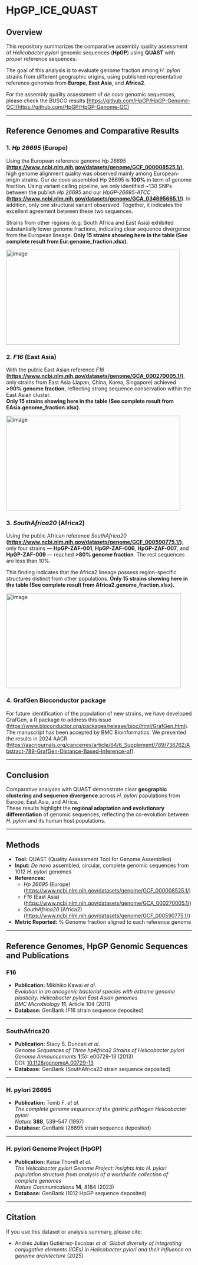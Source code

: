 # HpGP_ICE_QUAST

## Overview
This repository summarizes the comparative assembly quality assessment of *Helicobacter pylori* genomic sequences (**HpGP**) using **QUAST** with proper reference sequences.  

The goal of this analysis is to evaluate genome fraction among *H. pylori* strains from different geographic origins, using published representative reference genomes from **Europe**, **East Asia**, and **Africa2**.

For the assembly quality assessment of *de novo* genomic sequences, please check the BUSCO results [https://github.com/HpGP/HpGP-Genome-QC](https://github.com/HpGP/HpGP-Genome-QC) 

---

## Reference Genomes and Comparative Results

### 1. *Hp 26695* (Europe)
Using the European reference genome *Hp 26695* **(https://www.ncbi.nlm.nih.gov/datasets/genome/GCF_000008525.1/)**, high genome alignment quality was observed mainly among European-origin strains. Our *de novo* assembled Hp 26695 is **100%** in term of genome fraction. Using variant calling pipeline, we only identified ~130 SNPs between the publish *Hp 26695* and our *HpGP-26695-ATCC* **(https://www.ncbi.nlm.nih.gov/datasets/genome/GCA_034695665.1/)**. In addition, only one structural variant obsersved. Together, it indicates the excellent agreement between these two sequences.

Strains from other regions (e.g. South Africa and East Asia) exhibited substantially lower genome fractions, indicating clear sequence divergence from the European lineage. **Only 15 strains showing here in the table (See complete result from Eur.genome_fraction.xlsx).**

<img width="471" height="257" alt="image" src="https://github.com/user-attachments/assets/ca1d8b13-5f90-44c0-9f71-8917b50601cd" />

### 2. *F16* (East Asia)
With the public East Asian reference *F16* **(https://www.ncbi.nlm.nih.gov/datasets/genome/GCA_000270005.1/)**, only strains from East Asia (Japan, China, Korea, Singapore) achieved **>90% genome fraction**, reflecting strong sequence conservation within the East Asian cluster.  
**Only 15 strains showing here in the table (See complete result from EAsia.genome_fraction.xlsx).**

<img width="472" height="257" alt="image" src="https://github.com/user-attachments/assets/61c563bb-fd2b-44a6-9e26-61f3220e6ebd" />

### 3. *SouthAfrica20* (Africa2)
Using the public African reference *SouthAfrica20* **(https://www.ncbi.nlm.nih.gov/datasets/genome/GCF_000590775.1/)**, only four strains — **HpGP-ZAF-001**, **HpGP-ZAF-006**, **HpGP-ZAF-007**, and **HpGP-ZAF-009** — reached **>80% genome fraction**. The rest sequences are less than 10%. 

This finding indicates that the Africa2 lineage possess region-specific structures distinct from other populations. **Only 15 strains showing here in the table (See complete result from Africa2.genome_fraction.xlsx).**

<img width="474" height="257" alt="image" src="https://github.com/user-attachments/assets/e7854530-7b66-4f2d-ba0d-737d9c2449de" />

### 4. GrafGen Bioconductor package
For future identification of the population of new strains, we have developed GrafGen, a R package to address this issue (https://www.bioconductor.org/packages/release/bioc/html/GrafGen.html). The manuscript has been accepted by BMC Bioinformatics. We presented the results in 2024 AACR (https://aacrjournals.org/cancerres/article/84/6_Supplement/789/736762/Abstract-789-GrafGen-Distance-Based-Inference-of).

---

## Conclusion
Comparative analyses with QUAST demonstrate clear **geographic clustering and sequence divergence** across *H. pylori* populations from Europe, East Asia, and Africa.  
These results highlight the **regional adaptation and evolutionary differentiation** of genomic sequences, reflecting the co-evolution between *H. pylori* and its human host populations.

---

## Methods
- **Tool:** QUAST (Quality Assessment Tool for Genome Assemblies)  
- **Input:** *De novo* assembled, circular, complete genomic sequences from 1012 *H. pylori* genomes  
- **References:**  
  - *Hp 26695* (Europe) (https://www.ncbi.nlm.nih.gov/datasets/genome/GCF_000008525.1/) 
  - *F16* (East Asia) (https://www.ncbi.nlm.nih.gov/datasets/genome/GCA_000270005.1/)
  - *SouthAfrica20* (Africa2) (https://www.ncbi.nlm.nih.gov/datasets/genome/GCF_000590775.1/) 
- **Metric Reported:** % Genome fraction aligned to each reference genome  

---

## Reference Genomes, HpGP Genomic Sequences and Publications

### F16
- **Publication:** Mikihiko Kawai *et al.*  
  *Evolution in an oncogenic bacterial species with extreme genome plasticity: Helicobacter pylori East Asian genomes*  
  *BMC Microbiology* **11**, Article 104 (2011)  
- **Database:** GenBank (F16 strain sequence deposited)

---

### SouthAfrica20
- **Publication:** Stacy S. Duncan *et al.*  
  *Genome Sequences of Three hpAfrica2 Strains of Helicobacter pylori*  
  *Genome Announcements* **1**(5): e00729-13 (2013)  
  DOI: [10.1128/genomeA.00729-13](https://doi.org/10.1128/genomeA.00729-13)  
- **Database:** GenBank (SouthAfrica20 strain sequence deposited)

---

### H. pylori 26695
- **Publication:** Tomb F. *et al.*  
  *The complete genome sequence of the gastric pathogen Helicobacter pylori*  
  *Nature* **388**, 539–547 (1997)  
- **Database:** GenBank (26695 strain sequence deposited)

---

### H. pylori Genome Project (HpGP)
- **Publication:** Kaisa Thorell *et al.*  
  *The Helicobacter pylori Genome Project: insights into H. pylori population structure from analysis of a worldwide collection of complete genomes*  
  *Nature Communications* **14**, 8184 (2023)
- **Database:** GenBank (1012 HpGP sequence deposited)

---

## Citation
If you use this dataset or analysis summary, please cite:
- Andrés Julián Gutiérrez-Escobar *et al.*
*Global diversity of integrating conjugative elements (ICEs) in Helicobacter pylori and their influence on genome architecture* (2025)


